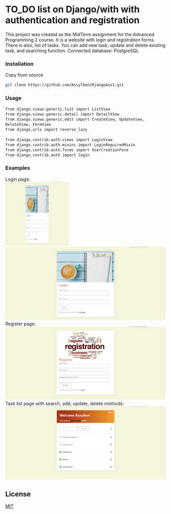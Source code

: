 # TO_DO list on Django/with with authentication and registration

This project was created as the MidTerm assignment for the Advanced Programming 2 course. 
It is a website with login and registration forms. There is also, list of tasks. You can add new task, update and delete existing task, and searching function.
Connected database: PostgreSQL

### Installation
Copy from source
```bash
git clone https://github.com/Assylken/DjangoAss1.git
```

### Usage

```
from django.views.generic.list import ListView
from django.views.generic.detail import DetailView
from django.views.generic.edit import CreateView, UpdateView, DeleteView, FormView
from django.urls import reverse_lazy

from django.contrib.auth.views import LoginView
from django.contrib.auth.mixins import LoginRequiredMixin
from django.contrib.auth.forms import UserCreationForm
from django.contrib.auth import login
```

### Examples
Login page: <br />
<img src="/images/login.png" width="200" height="200"/>
![alt text](/images/login.png)
Register page: <br />
![alt text](/images/register.png)
Task list page with search, add, update, delete methods: <br />
![alt text](/images/task_list.png)



## License
[MIT](https://choosealicense.com/licenses/mit/)
